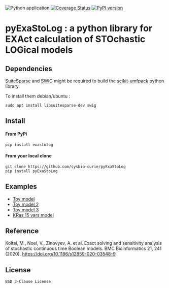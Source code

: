 ![Python application](https://github.com/sysbio-curie/pyExaStoLog/workflows/Python%20application/badge.svg) [![Coverage Status](https://coveralls.io/repos/github/sysbio-curie/pyExaStoLog/badge.svg?branch=master)](https://coveralls.io/github/sysbio-curie/pyExaStoLog?branch=master) [![PyPI version](https://badge.fury.io/py/exastolog.svg)](https://badge.fury.io/py/exastolog)

# pyExaStoLog : a python library for EXAct calculation of STOchastic LOGical models 

## Dependencies
[SuiteSparse](http://faculty.cse.tamu.edu/davis/suitesparse.html) and [SWIG](http://www.swig.org/) might be required to build the [scikit-umfpack](https://scikit-umfpack.github.io/scikit-umfpack/) python library.
    
To install them debian/ubuntu : 

    sudo apt install libsuitesparse-dev swig


## Install
#### From PyPi
    pip install exastolog
    
#### From your local clone
    git clone https://github.com/sysbio-curie/pyExaStoLog
    pip install pyExaStoLog

## Examples
- [Toy model](https://github.com/sysbio-curie/pyExaStoLog/blob/master/notebooks/Toy%20model.ipynb)
- [Toy model 2](https://github.com/sysbio-curie/pyExaStoLog/blob/master/notebooks/Toy2%20model.ipynb)
- [Toy model 3](https://github.com/sysbio-curie/pyExaStoLog/blob/master/notebooks/Toy3%20model.ipynb)
- [KRas 15 vars model](https://github.com/sysbio-curie/pyExaStoLog/blob/master/notebooks/KRas%20model.ipynb)
    
## Reference
Koltai, M., Noel, V., Zinovyev, A. et al. Exact solving and sensitivity analysis of stochastic continuous time Boolean models. BMC Bioinformatics 21, 241 (2020). https://doi.org/10.1186/s12859-020-03548-9

## License
    BSD 3-Clause License
